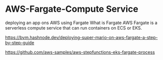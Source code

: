 # AWS-Fargate-Compute Service 
deploying an app ons AWS using Fargate
What is Fargate 
AWS Fargate is a serverless compute service that can run containers on ECS or EKS.

https://bvm.hashnode.dev/deploying-super-mario-on-aws-fargate-a-step-by-step-guide

https://github.com/aws-samples/aws-stepfunctions-eks-fargate-process
